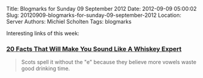 Title: Blogmarks for Sunday 09 September 2012
Date: 2012-09-09 05:00:02
Slug: 20120909-blogmarks-for-sunday-09-september-2012
Location: Server
Authors: Michiel Scholten
Tags: blogmarks

<p>Interesting links of this week:</p>
<h3><a href="http://www.businessinsider.com/20-facts-that-will-make-you-sound-like-a-whiskey-expert-2012-9?op=1">20 Facts That Will Make You Sound Like A Whiskey Expert</a></h3>
<blockquote>Scots spell it without the "e" because they believe more vowels waste good drinking time.</blockquote>